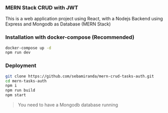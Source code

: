 ### MERN Stack CRUD with JWT

This is a web application project using React, with a Nodejs Backend using Express and Mongodb as Database (MERN Stack)

### Installation with docker-compose (Recommended)

```sh
docker-compose up -d
npm run dev
```

### Deployment

```sh
git clone https://github.com/sebamiranda/mern-crud-tasks-auth.git
cd mern-tasks-auth
npm i
npm run build
npm start
```

> You need to have a Mongodb database running